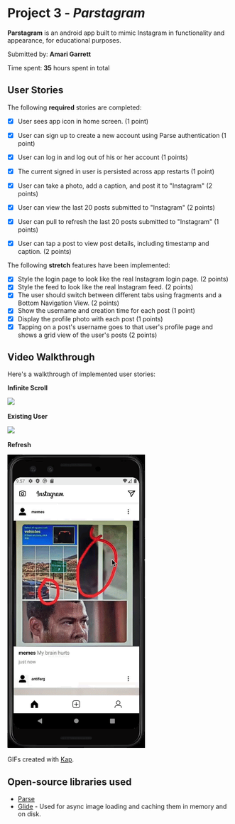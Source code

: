 # Project 3 - *Parstagram*

**Parstagram** is an android app built to mimic Instagram in functionality and appearance, for educational purposes.

Submitted by: **Amari Garrett**

Time spent: **35** hours spent in total

## User Stories

The following **required** stories are completed:

* [X] User sees app icon in home screen. (1 point)
* [X] User can sign up to create a new account using Parse authentication (1 point)
* [X] User can log in and log out of his or her account (1 points)
* [X] The current signed in user is persisted across app restarts (1 point)
* [X] User can take a photo, add a caption, and post it to "Instagram" (2 points)
* [X] User can view the last 20 posts submitted to "Instagram" (2 points)
* [X] User can pull to refresh the last 20 posts submitted to "Instagram" (1 points)
* [X] User can tap a post to view post details, including timestamp and caption. (2 points)


The following **stretch** features have been implemented:

* [X] Style the login page to look like the real Instagram login page. (2 points)
* [X] Style the feed to look like the real Instagram feed. (2 points)
* [X] The user should switch between different tabs using fragments and a Bottom Navigation View. (2 points)
* [X] Show the username and creation time for each post (1 point)
* [X] Display the profile photo with each post (1 points)
* [X] Tapping on a post's username goes to that user's profile page and shows a grid view of the user's posts (2 points)

## Video Walkthrough

Here's a walkthrough of implemented user stories:

**Infinite Scroll**

<img src='https://github.com/Amari-G/Parstagram/blob/master/parstagram_newuser.gif' />

**Existing User**

<img src='https://github.com/Amari-G/Parstagram/blob/master/parstagram_existinguser.gif' />

**Refresh**

<img src='https://github.com/Amari-G/Parstagram/blob/master/parstagram_refresh.gif' />

GIFs created with [Kap](http://www.getkap.co/).

## Open-source libraries used
* [Parse](https://parseplatform.org/)
* [Glide](https://github.com/bumptech/glide) - Used for async image loading and caching them in memory and on disk.
